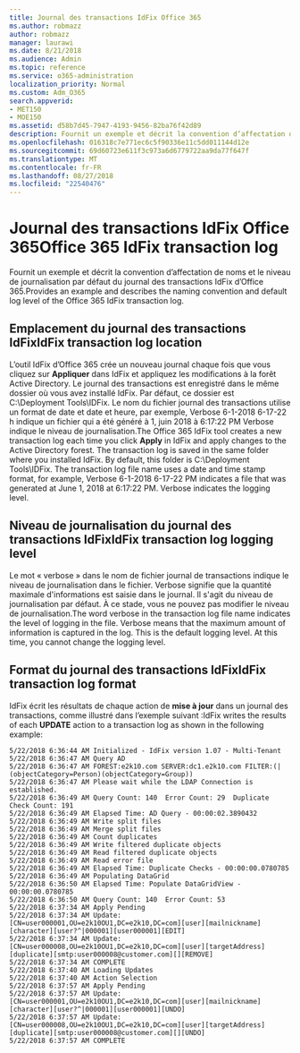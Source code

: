 ```yaml
---
title: Journal des transactions IdFix Office 365
ms.author: robmazz
author: robmazz
manager: laurawi
ms.date: 8/21/2018
ms.audience: Admin
ms.topic: reference
ms.service: o365-administration
localization_priority: Normal
ms.custom: Adm_O365
search.appverid:
- MET150
- MOE150
ms.assetid: d58b7d45-7947-4193-9456-82ba76f42d89
description: Fournit un exemple et décrit la convention d’affectation de noms et le niveau de journalisation par défaut du journal des transactions IdFix d’Office 365.
ms.openlocfilehash: 016318c7e771ec6c5f90336e11c5dd011144d12e
ms.sourcegitcommit: 69d60723e611f3c973a6d6779722aa9da77f647f
ms.translationtype: MT
ms.contentlocale: fr-FR
ms.lasthandoff: 08/27/2018
ms.locfileid: "22540476"
---
```

# <a name="office-365-idfix-transaction-log"></a><span data-ttu-id="69932-103">Journal des transactions IdFix Office 365</span><span class="sxs-lookup"><span data-stu-id="69932-103">Office 365 IdFix transaction log</span></span>

<span data-ttu-id="69932-104">Fournit un exemple et décrit la convention d’affectation de noms et le niveau de journalisation par défaut du journal des transactions IdFix d’Office 365.</span><span class="sxs-lookup"><span data-stu-id="69932-104">Provides an example and describes the naming convention and default log level of the Office 365 IdFix transaction log.</span></span>
  
## <a name="idfix-transaction-log-location"></a><span data-ttu-id="69932-105">Emplacement du journal des transactions IdFix</span><span class="sxs-lookup"><span data-stu-id="69932-105">IdFix transaction log location</span></span>

<span data-ttu-id="69932-p101">L’outil IdFix d’Office 365 crée un nouveau journal chaque fois que vous cliquez sur **Appliquer** dans IdFix et appliquez les modifications à la forêt Active Directory. Le journal des transactions est enregistré dans le même dossier où vous avez installé IdFix. Par défaut, ce dossier est C:\Deployment Tools\IDFix. Le nom du fichier journal des transactions utilise un format de date et date et heure, par exemple, Verbose 6-1-2018 6-17-22 h indique un fichier qui a été généré à 1, juin 2018 à 6:17:22 PM Verbose indique le niveau de journalisation.</span><span class="sxs-lookup"><span data-stu-id="69932-p101">The Office 365 IdFix tool creates a new transaction log each time you click **Apply** in IdFix and apply changes to the Active Directory forest. The transaction log is saved in the same folder where you installed IdFix. By default, this folder is C:\Deployment Tools\IDFix. The transaction log file name uses a date and time stamp format, for example, Verbose 6-1-2018 6-17-22 PM indicates a file that was generated at June 1, 2018 at 6:17:22 PM. Verbose indicates the logging level.</span></span> 
  
## <a name="idfix-transaction-log-logging-level"></a><span data-ttu-id="69932-111">Niveau de journalisation du journal des transactions IdFix</span><span class="sxs-lookup"><span data-stu-id="69932-111">IdFix transaction log logging level</span></span>

<span data-ttu-id="69932-p102">Le mot « verbose » dans le nom de fichier journal de transactions indique le niveau de journalisation dans le fichier. Verbose signifie que la quantité maximale d'informations est saisie dans le journal. Il s'agit du niveau de journalisation par défaut. À ce stade, vous ne pouvez pas modifier le niveau de journalisation.</span><span class="sxs-lookup"><span data-stu-id="69932-p102">The word verbose in the transaction log file name indicates the level of logging in the file. Verbose means that the maximum amount of information is captured in the log. This is the default logging level. At this time, you cannot change the logging level.</span></span>
  
## <a name="idfix-transaction-log-format"></a><span data-ttu-id="69932-116">Format du journal des transactions IdFix</span><span class="sxs-lookup"><span data-stu-id="69932-116">IdFix transaction log format</span></span>

<span data-ttu-id="69932-117">IdFix écrit les résultats de chaque action de **mise à jour** dans un journal des transactions, comme illustré dans l’exemple suivant :</span><span class="sxs-lookup"><span data-stu-id="69932-117">IdFix writes the results of each **UPDATE** action to a transaction log as shown in the following example:</span></span>
  
```
5/22/2018 6:36:44 AM Initialized - IdFix version 1.07 - Multi-Tenant
5/22/2018 6:36:47 AM Query AD
5/22/2018 6:36:47 AM FOREST:e2k10.com SERVER:dc1.e2k10.com FILTER:(|(objectCategory=Person)(objectCategory=Group))
5/22/2018 6:36:47 AM Please wait while the LDAP Connection is established.
5/22/2018 6:36:49 AM Query Count: 140  Error Count: 29  Duplicate Check Count: 191
5/22/2018 6:36:49 AM Elapsed Time: AD Query - 00:00:02.3890432
5/22/2018 6:36:49 AM Write split files
5/22/2018 6:36:49 AM Merge split files
5/22/2018 6:36:49 AM Count duplicates
5/22/2018 6:36:49 AM Write filtered duplicate objects
5/22/2018 6:36:49 AM Read filtered duplicate objects
5/22/2018 6:36:49 AM Read error file
5/22/2018 6:36:49 AM Elapsed Time: Duplicate Checks - 00:00:00.0780785
5/22/2018 6:36:49 AM Populating DataGrid
5/22/2018 6:36:50 AM Elapsed Time: Populate DataGridView - 00:00:00.0780785
5/22/2018 6:36:50 AM Query Count: 140  Error Count: 53
5/22/2018 6:37:34 AM Apply Pending
5/22/2018 6:37:34 AM Update: [CN=user000001,OU=e2k10OU1,DC=e2k10,DC=com][user][mailnickname][character][user?^|000001][user000001][EDIT]
5/22/2018 6:37:34 AM Update: [CN=user000008,OU=e2k10OU1,DC=e2k10,DC=com][user][targetAddress][duplicate][smtp:user000008@customer.com][][REMOVE]
5/22/2018 6:37:34 AM COMPLETE
5/22/2018 6:37:40 AM Loading Updates
5/22/2018 6:37:40 AM Action Selection
5/22/2018 6:37:57 AM Apply Pending
5/22/2018 6:37:57 AM Update: [CN=user000001,OU=e2k10OU1,DC=e2k10,DC=com][user][mailnickname][character][user?^|000001][user000001][UNDO]
5/22/2018 6:37:57 AM Update: [CN=user000008,OU=e2k10OU1,DC=e2k10,DC=com][user][targetAddress][duplicate][smtp:user000008@customer.com][][UNDO]
5/22/2018 6:37:57 AM COMPLETE

```